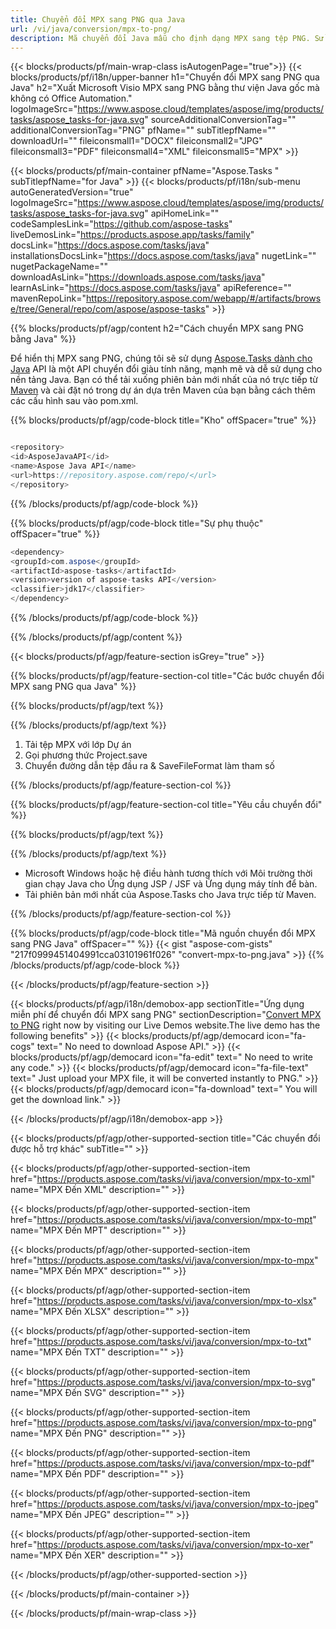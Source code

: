 ```yaml
---
title: Chuyển đổi MPX sang PNG qua Java 
url: /vi/java/conversion/mpx-to-png/ 
description: Mã chuyển đổi Java mẫu cho định dạng MPX sang tệp PNG. Sử dụng mã ví dụ này để chuyển đổi MPX sang PNG trong bất kỳ ứng dụng dựa trên Web hoặc Máy tính Java nào.
---
```


{{< blocks/products/pf/main-wrap-class isAutogenPage="true">}}
{{< blocks/products/pf/i18n/upper-banner h1="Chuyển đổi MPX sang PNG qua Java" h2="Xuất Microsoft Visio MPX sang PNG bằng thư viện Java gốc mà không có Office Automation." logoImageSrc="https://www.aspose.cloud/templates/aspose/img/products/tasks/aspose_tasks-for-java.svg" sourceAdditionalConversionTag="" additionalConversionTag="PNG" pfName="" subTitlepfName="" downloadUrl="" fileiconsmall1="DOCX" fileiconsmall2="JPG" fileiconsmall3="PDF" fileiconsmall4="XML" fileiconsmall5="MPX" >}}

{{< blocks/products/pf/main-container pfName="Aspose.Tasks " subTitlepfName="for Java" >}}
{{< blocks/products/pf/i18n/sub-menu autoGeneratedVersion="true" logoImageSrc="https://www.aspose.cloud/templates/aspose/img/products/tasks/aspose_tasks-for-java.svg" apiHomeLink="" codeSamplesLink="https://github.com/aspose-tasks" liveDemosLink="https://products.aspose.app/tasks/family" docsLink="https://docs.aspose.com/tasks/java" installationsDocsLink="https://docs.aspose.com/tasks/java" nugetLink="" nugetPackageName="" downloadAsLink="https://downloads.aspose.com/tasks/java" learnAsLink="https://docs.aspose.com/tasks/java" apiReference="" mavenRepoLink="https://repository.aspose.com/webapp/#/artifacts/browse/tree/General/repo/com/aspose/aspose-tasks" >}}

{{% blocks/products/pf/agp/content h2="Cách chuyển MPX sang PNG bằng Java" %}}

Để hiển thị MPX sang PNG, chúng tôi sẽ sử dụng
 [Aspose.Tasks dành cho Java](https://products.aspose.com/tasks/java)
 API là một API chuyển đổi giàu tính năng, mạnh mẽ và dễ sử dụng cho nền tảng Java. Bạn có thể tải xuống phiên bản mới nhất của nó trực tiếp từ
 [Maven](https://repository.aspose.com/webapp/#/artifacts/browse/tree/General/repo/com/aspose/aspose-tasks)
 và cài đặt nó trong dự án dựa trên Maven của bạn bằng cách thêm các cấu hình sau vào pom.xml.

{{% blocks/products/pf/agp/code-block title="Kho" offSpacer="true" %}}

```cs

<repository>
<id>AsposeJavaAPI</id>
<name>Aspose Java API</name>
<url>https://repository.aspose.com/repo/</url>
</repository>

```

{{% /blocks/products/pf/agp/code-block %}}

{{% blocks/products/pf/agp/code-block title="Sự phụ thuộc" offSpacer="true" %}}

```cs
<dependency>
<groupId>com.aspose</groupId>
<artifactId>aspose-tasks</artifactId>
<version>version of aspose-tasks API</version>
<classifier>jdk17</classifier>
</dependency>

```

{{% /blocks/products/pf/agp/code-block %}}

{{% /blocks/products/pf/agp/content %}}

{{< blocks/products/pf/agp/feature-section isGrey="true" >}}

{{% blocks/products/pf/agp/feature-section-col title="Các bước chuyển đổi MPX sang PNG qua Java" %}}

{{% blocks/products/pf/agp/text %}}

{{% /blocks/products/pf/agp/text %}}

1. Tải tệp MPX với lớp Dự án
1. Gọi phương thức Project.save
1. Chuyển đường dẫn tệp đầu ra & SaveFileFormat làm tham số

{{% /blocks/products/pf/agp/feature-section-col %}}

{{% blocks/products/pf/agp/feature-section-col title="Yêu cầu chuyển đổi" %}}

{{% blocks/products/pf/agp/text %}}

{{% /blocks/products/pf/agp/text %}}

- Microsoft Windows hoặc hệ điều hành tương thích với Môi trường thời gian chạy Java cho Ứng dụng JSP / JSF và Ứng dụng máy tính để bàn.
- Tải phiên bản mới nhất của Aspose.Tasks cho Java trực tiếp từ Maven.

{{% /blocks/products/pf/agp/feature-section-col %}}

{{% blocks/products/pf/agp/code-block title="Mã nguồn chuyển đổi MPX sang PNG Java" offSpacer="" %}}
{{< gist "aspose-com-gists" "217f0999451404991cca03101961f026" "convert-mpx-to-png.java" >}}
{{% /blocks/products/pf/agp/code-block %}}

{{< /blocks/products/pf/agp/feature-section >}}

<!-- aboutfile Starts -->

{{< blocks/products/pf/agp/i18n/demobox-app sectionTitle="Ứng dụng miễn phí để chuyển đổi MPX sang PNG" sectionDescription="[Convert MPX to PNG](https://products.aspose.app/tasks/conversion/mpx-to-png) right now by visiting our Live Demos website.The live demo has the following benefits" >}}
        {{< blocks/products/pf/agp/democard icon="fa-cogs" text=" No need to download Aspose API." >}}
        {{< blocks/products/pf/agp/democard icon="fa-edit" text=" No need to write any code." >}}
        {{< blocks/products/pf/agp/democard icon="fa-file-text" text=" Just upload your MPX file, it will be converted instantly to PNG." >}}
        {{< blocks/products/pf/agp/democard icon="fa-download" text=" You will get the download link." >}}

{{< /blocks/products/pf/agp/i18n/demobox-app >}}

<!-- aboutfile Ends -->

{{< blocks/products/pf/agp/other-supported-section title="Các chuyển đổi được hỗ trợ khác" subTitle="" >}}

{{< blocks/products/pf/agp/other-supported-section-item href="https://products.aspose.com/tasks/vi/java/conversion/mpx-to-xml" name="MPX Đến XML" description="" >}}

{{< blocks/products/pf/agp/other-supported-section-item href="https://products.aspose.com/tasks/vi/java/conversion/mpx-to-mpt" name="MPX Đến MPT" description="" >}}

{{< blocks/products/pf/agp/other-supported-section-item href="https://products.aspose.com/tasks/vi/java/conversion/mpx-to-mpx" name="MPX Đến MPX" description="" >}}

{{< blocks/products/pf/agp/other-supported-section-item href="https://products.aspose.com/tasks/vi/java/conversion/mpx-to-xlsx" name="MPX Đến XLSX" description="" >}}

{{< blocks/products/pf/agp/other-supported-section-item href="https://products.aspose.com/tasks/vi/java/conversion/mpx-to-txt" name="MPX Đến TXT" description="" >}}

{{< blocks/products/pf/agp/other-supported-section-item href="https://products.aspose.com/tasks/vi/java/conversion/mpx-to-svg" name="MPX Đến SVG" description="" >}}

{{< blocks/products/pf/agp/other-supported-section-item href="https://products.aspose.com/tasks/vi/java/conversion/mpx-to-png" name="MPX Đến PNG" description="" >}}

{{< blocks/products/pf/agp/other-supported-section-item href="https://products.aspose.com/tasks/vi/java/conversion/mpx-to-pdf" name="MPX Đến PDF" description="" >}}

{{< blocks/products/pf/agp/other-supported-section-item href="https://products.aspose.com/tasks/vi/java/conversion/mpx-to-jpeg" name="MPX Đến JPEG" description="" >}}

{{< blocks/products/pf/agp/other-supported-section-item href="https://products.aspose.com/tasks/vi/java/conversion/mpx-to-xer" name="MPX Đến XER" description="" >}}



{{< /blocks/products/pf/agp/other-supported-section >}}

{{< /blocks/products/pf/main-container >}}
    
{{< /blocks/products/pf/main-wrap-class >}}